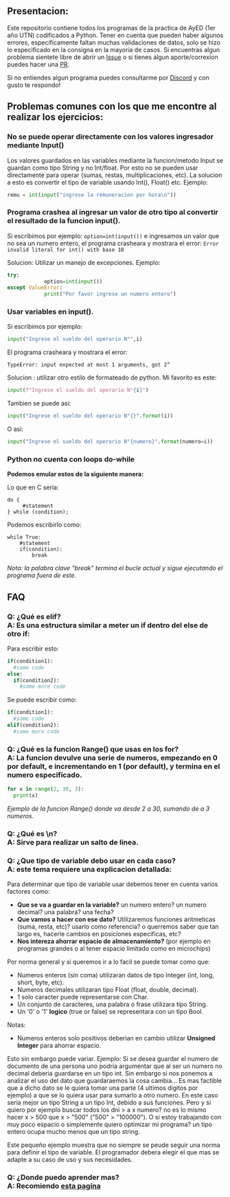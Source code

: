 ## Presentacion:

Este repositorio contiene todos los programas de la practica de AyED (1er año UTN) codificados a Python. Tener en cuenta que pueden haber algunos errores, especificamente faltan muchas validaciones de datos, solo se hizo lo especificado en la consigna en la mayoria de casos. Si encuentras algun problema sientete libre de abrir un [Issue](https://github.com/ElMoha943/AyED/issues) o si tienes algun aporte/correxion puedes hacer una [PR](https://github.com/ElMoha943/AyED/pulls).

Si no entiendes algun programa puedes consultarme por [Discord](https://discord.gg/46ME2WY) y con gusto te respondo!

## Problemas comunes con los que me encontre al realizar los ejercicios:

### No se puede operar directamente con los valores ingresador mediante Input()

Los valores guardados en las variables mediante la funcion/metodo Input se guardan como tipo String y no Int/float.
Por esto no se pueden usar directamente para operar (sumas, restas, multiplicaciones, etc).
La solucion a esto es convertir el tipo de variable usando Int(), Float() etc.
Ejemplo:
```python
remu = int(input("ingrese la remuneracion por hora\n"))
```

### Programa crashea al ingresar un valor de otro tipo al convertir el resultado de la funcion input().

Si escribimos por ejemplo: `option=int(input())` e ingresamos un valor que no sea un numero entero, el programa crasheara y mostrara el error: `Error invalid literal for int() with base 10`

Solucion: Utilizar un manejo de excepciones. Ejemplo:
```python
try:
            option=int(input())
except ValueError:
            print("Por favor ingrese un numero entero")
```

### Usar variables en input().

Si escribimos por ejemplo:
```python
input("Ingrese el sueldo del operario N°",i)
```
El programa crasheara y mostrara el error: 

`TypeError: input expected at most 1 arguments, got 2”`

Solucion : utilizar otro estilo de formateado de python.
Mi favorito es este:
```python
input(f"Ingrese el sueldo del operario N°{i}")
```
Tambien se puede asi:
```python
input("Ingrese el sueldo del operario N°{}".format(i))
```
O asi:
```python
input("Ingrese el sueldo del operario N°{numero}".format(numero=i))
```


### Python no cuenta con loops do-while

**Podemos emular estos de la siguiente manera:**

Lo que en C seria:
```
do {  
     #statement  
} while (condition);
```
Podemos escribirlo como:
```
while True:  
    #statement  
    if(condition):  
        break  
```
*Nota: la palabra clave "break" termina el bucle actual y sigue ejecutando el programa fuera de este.*
## FAQ

### Q: ¿Qué es **elif**? <br> A: Es una estructura similar a meter un if dentro del else de otro if:

Para escribir esto:
```python
if(condition1):
  #some code
else:
  if(condition2):
    #some more code
```
Se puede escribir como:
```python
if(condition1):
  #some code
elif(condition2):
  #some more code
```

### Q: ¿Qué es la funcion Range() que usas en los for? <br> A: La funcion devulve una serie de numeros, empezando en 0 por default, e incrementando en 1 (por default), y termina en el numero especificado.

```python
for x in range(2, 30, 3):
  print(x)
```
*Ejemplo de la funcion Range() donde va desde 2 a 30, sumando de a 3 numeros.*

### Q: ¿Qué es \n? <br> A: Sirve para realizar un salto de linea.

### Q: ¿Que tipo de variable debo usar en cada caso? <br> A: este tema requiere una explicacion detallada:

Para determinar que tipo de variable usar debemos tener en cuenta varios factores como:
- **Que se va a guardar en la variable?** un numero entero? un numero decimal? una palabra? una fecha?
- **Que vamos a hacer con ese dato?** Utilizaremos funciones aritmeticas (suma, resta, etc)? usarlo como referencia? o querremos saber que tan largo es, hacerle cambios en posiciones especificas, etc?
- **Nos intereza ahorrar espacio de almacenamiento?** (por ejemplo en programas grandes o al tener espacio limitado como en microchips)

Por norma general y si queremos ir a lo facil se puede tomar como que:
- Numeros enteros (sin coma) utilizaran datos de tipo Integer (int, long, short, byte, etc).
- Numeros decimales utilizaran tipo Float (float, double, decimal).
- 1 solo caracter puede representarse con Char.
- Un conjunto de caracteres, una palabra o frase utilizara tipo String.
- Un '0' o '1' **logico** (true or false) se representara con un tipo Bool.

Notas:
- Numeros enteros solo positivos deberian en cambio utilizar **Unsigned Integer** para ahorrar espacio.

Esto sin embargo puede variar. Ejemplo:
Si se desea guardar el numero de documento de una persona uno podria argumentar que al ser un numero no decimal deberia guardarse en un tipo int. Sin embargo si nos ponemos a analizar el uso del dato que guardaraemos la cosa cambia... Es mas factible que a dicho dato se le quiera tomar una parte (4 ultimos digitos por ejemplo) a que se lo quiera usar para sumarlo a otro numero. En este caso seria mejor un tipo String a un tipo Int, debido a sus funciones. Pero y si quiero por ejemplo buscar todos los dni > a x numero? no es lo mismo hacer x > 500 que x > "500" ("500" > "100000"). O si estoy trabajando con muy poco espacio o simplemente quiero optimizar mi programa? un tipo entero ocupa mucho menos que un tipo string.

Este pequeño ejemplo muestra que no siempre se peude seguir una norma para definir el tipo de variable. El programador debera elegir el que mas se adapte a su caso de uso y sus necesidades.

### Q: ¿Donde puedo aprender mas? <br> A: Recomiendo [esta pagina](https://www.w3schools.com/python/default.asp)
